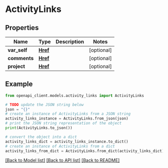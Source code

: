 # ActivityLinks


## Properties

Name | Type | Description | Notes
------------ | ------------- | ------------- | -------------
**var_self** | [**Href**](Href.md) |  | [optional] 
**comments** | [**Href**](Href.md) |  | [optional] 
**project** | [**Href**](Href.md) |  | [optional] 

## Example

```python
from openapi_client.models.activity_links import ActivityLinks

# TODO update the JSON string below
json = "{}"
# create an instance of ActivityLinks from a JSON string
activity_links_instance = ActivityLinks.from_json(json)
# print the JSON string representation of the object
print(ActivityLinks.to_json())

# convert the object into a dict
activity_links_dict = activity_links_instance.to_dict()
# create an instance of ActivityLinks from a dict
activity_links_from_dict = ActivityLinks.from_dict(activity_links_dict)
```
[[Back to Model list]](../README.md#documentation-for-models) [[Back to API list]](../README.md#documentation-for-api-endpoints) [[Back to README]](../README.md)


